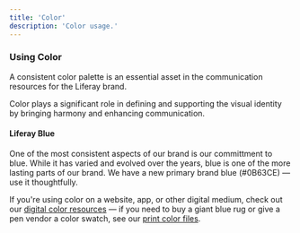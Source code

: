 ```yaml
---
title: 'Color'
description: 'Color usage.'
---
```


### Using Color

A consistent color palette is an essential asset in the communication resources for the Liferay brand.

Color plays a significant role in defining and supporting the visual identity by bringing harmony and enhancing communication.

#### Liferay Blue

One of the most consistent aspects of our brand is our committment to blue. While it has varied and evolved over the years, blue is one of the more lasting parts of our brand. We have a new primary brand blue (#0B63CE) — use it thoughtfully.

If you're using color on a website, app, or other digital medium, check out our [digital color resources](/docs/resources/color/digital.html) &mdash; if you need to buy a giant blue rug or give a pen vendor a color swatch, see our [print color files](/docs/resources/color/print.html).
